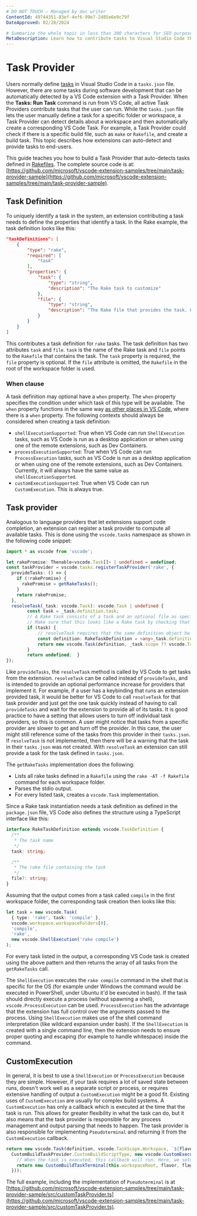 ```yaml
---
# DO NOT TOUCH — Managed by doc writer
ContentId: 49744351-83ef-4ef6-99e7-2485e6e9c79f
DateApproved: 02/28/2024

# Summarize the whole topic in less than 300 characters for SEO purpose
MetaDescription: Learn how to contribute tasks to Visual Studio Code through an extension (plug-in).
---
```


# Task Provider

Users normally define [tasks](/docs/editor/tasks) in Visual Studio Code in a `tasks.json` file. However, there are some tasks during software development that can be automatically detected by a VS Code extension with a Task Provider. When the **Tasks: Run Task** command is run from VS Code, all active Task Providers contribute tasks that the user can run. While the `tasks.json` file lets the user manually define a task for a specific folder or workspace, a Task Provider can detect details about a workspace and then automatically create a corresponding VS Code Task. For example, a Task Provider could check if there is a specific build file, such as `make` or `Rakefile`, and create a build task. This topic describes how extensions can auto-detect and provide tasks to end-users.

This guide teaches you how to build a Task Provider that auto-detects tasks defined in [Rakefiles](https://ruby.github.io/rake/). The complete source code is at: [https://github.com/microsoft/vscode-extension-samples/tree/main/task-provider-sample](https://github.com/microsoft/vscode-extension-samples/tree/main/task-provider-sample).

## Task Definition

To uniquely identify a task in the system, an extension contributing a task needs to define the properties that identify a task. In the Rake example, the task definition looks like this:

```json
"taskDefinitions": [
    {
        "type": "rake",
        "required": [
            "task"
        ],
        "properties": {
            "task": {
                "type": "string",
                "description": "The Rake task to customize"
            },
            "file": {
                "type": "string",
                "description": "The Rake file that provides the task. Can be omitted."
            }
        }
    }
]
```

This contributes a task definition for `rake` tasks. The task definition has two attributes `task` and `file`. `task` is the name of the Rake task and `file` points to the `Rakefile` that contains the task. The `task` property is required, the `file` property is optional. If the `file` attribute is omitted, the `Rakefile` in the root of the workspace folder is used.

### When clause

A task definition may optional have a `when` property. The `when` property specifies the condition under which task of this type will be available. The `when` property functions in the same way [as other places in VS Code](/api/references/when-clause-contexts), where there is a `when` property. The following contexts should always be considered when creating a task definition:

- `shellExecutionSupported`: True when VS Code can run `ShellExecution` tasks, such as VS Code is run as a desktop application or when using one of the remote extensions, such as Dev Containers.
- `processExecutionSupported`: True when VS Code can run `ProcessExecution` tasks, such as VS Code is run as a desktop application or when using one of the remote extensions, such as Dev Containers. Currently, it will always have the same value as `shellExecutionSupported`.
- `customExecutionSupported`: True when VS Code can run `CustomExecution`. This is always true.

## Task provider

Analogous to language providers that let extensions support code completion, an extension can register a task provider to compute all available tasks. This is done using the `vscode.tasks` namespace as shown in the following code snippet:

```ts
import * as vscode from 'vscode';

let rakePromise: Thenable<vscode.Task[]> | undefined = undefined;
const taskProvider = vscode.tasks.registerTaskProvider('rake', {
  provideTasks: () => {
    if (!rakePromise) {
      rakePromise = getRakeTasks();
    }
    return rakePromise;
  },
  resolveTask(_task: vscode.Task): vscode.Task | undefined {
		const task = _task.definition.task;
		// A Rake task consists of a task and an optional file as specified in RakeTaskDefinition
		// Make sure that this looks like a Rake task by checking that there is a task.
		if (task) {
			// resolveTask requires that the same definition object be used.
			const definition: RakeTaskDefinition = <any>_task.definition;
			return new vscode.Task(definition, _task.scope ?? vscode.TaskScope.Workspace, definition.task, 'rake', new vscode.ShellExecution(`rake ${definition.task}`));
		}
		return undefined;  }
});
```

Like `provideTasks`, the `resolveTask` method is called by VS Code to get tasks from the extension. `resolveTask` can be called instead of `provideTasks`, and is intended to provide an optional performance increase for providers that implement it. For example, if a user has a keybinding that runs an extension provided task, it would be better for VS Code to call `resolveTask` for that task provider and just get the one task quickly instead of having to call `provideTasks` and wait for the extension to provide all of its tasks. It is good practice to have a setting that allows users to turn off individual task providers, so this is common. A user might notice that tasks from a specific provider are slower to get and turn off the provider. In this case, the user might still reference some of the tasks from this provider in their `tasks.json`. If `resolveTask` is not implemented, then there will be a warning that the task in their `tasks.json` was not created. With `resolveTask` an extension can still provide a task for the task defined in `tasks.json`.

The `getRakeTasks` implementation does the following:

- Lists all rake tasks defined in a `Rakefile` using the `rake -AT -f Rakefile` command for each workspace folder.
- Parses the stdio output.
- For every listed task, creates a `vscode.Task` implementation.

Since a Rake task instantiation needs a task definition as defined in the `package.json` file, VS Code also defines the structure using a TypeScript interface like this:

```typescript
interface RakeTaskDefinition extends vscode.TaskDefinition {
  /**
   * The task name
   */
  task: string;

  /**
   * The rake file containing the task
   */
  file?: string;
}
```

Assuming that the output comes from a task called `compile` in the first workspace folder, the corresponding task creation then looks like this:

```typescript
let task = new vscode.Task(
  { type: 'rake', task: 'compile' },
  vscode.workspace.workspaceFolders[0],
  'compile',
  'rake',
  new vscode.ShellExecution('rake compile')
);
```

For every task listed in the output, a corresponding VS Code task is created using the above pattern and then returns the array of all tasks from the `getRakeTasks` call.

The `ShellExecution` executes the `rake compile` command in the shell that is specific for the OS (for example under Windows the command would be executed in PowerShell, under Ubuntu it'd be executed in bash). If the task should directly execute a process (without spawning a shell), `vscode.ProcessExecution` can be used. `ProcessExecution` has the advantage that the extension has full control over the arguments passed to the process. Using `ShellExecution` makes use of the shell command interpretation (like wildcard expansion under bash). If the `ShellExecution` is created with a single command line, then the extension needs to ensure proper quoting and escaping (for example to handle whitespace) inside the command.

## CustomExecution

In general, it is best to use a `ShellExecution` or `ProcessExecution` because they are simple. However, if your task requires a lot of saved state between runs, doesn't work well as a separate script or process, or requires extensive handling of output a `CustomExecution` might be a good fit. Existing uses of `CustomExecution` are usually for complex build systems. A `CustomExecution` has only a callback which is executed at the time that the task is run. This allows for greater flexibility in what the task can do, but it also means that the task provider is responsible for any process management and output parsing that needs to happen. The task provider is also responsible for implementing `Pseudoterminal` and returning it from the `CustomExecution` callback.

```typescript
return new vscode.Task(definition, vscode.TaskScope.Workspace, `${flavor} ${flags.join(' ')}`,
  CustomBuildTaskProvider.CustomBuildScriptType, new vscode.CustomExecution(async (): Promise<vscode.Pseudoterminal> => {
    // When the task is executed, this callback will run. Here, we setup for running the task.
    return new CustomBuildTaskTerminal(this.workspaceRoot, flavor, flags, () => this.sharedState, (state: string) => this.sharedState = state);
  }));
```

The full example, including the implementation of `Pseudoterminal` is at [https://github.com/microsoft/vscode-extension-samples/tree/main/task-provider-sample/src/customTaskProvider.ts](https://github.com/microsoft/vscode-extension-samples/tree/main/task-provider-sample/src/customTaskProvider.ts).
